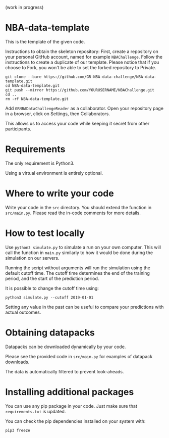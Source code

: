 (work in progress)

# NBA-data-template

This is the template of the given code.

Instructions to obtain the skeleton repository:
First, create a repository on your personal GitHub account, named for example `NBAChallenge`.
Follow the instructions to create a duplicate of our template.
Please notice that if you choose to Fork, you won't be able to set the forked repository to Private.
```
git clone --bare https://github.com/GR-NBA-data-challenge/NBA-data-template.git
cd NBA-data-template.git
git push --mirror https://github.com/YOURUSERNAME/NBAChallenge.git
cd ..
rm -rf NBA-data-template.git
```
Add `GRNBADataChallengeReader` as a collaborator. Open your repository page in a browser, click on Settings, then Collaborators.

This allows us to access your code while keeping it secret from other participants.

# Requirements

The only requirement is Python3.

Using a virtual environment is entirely optional.

# Where to write your code

Write your code in the `src` directory. You should extend the function in `src/main.py`. Please read the in-code comments for more details.

# How to test locally

Use `python3 simulate.py` to simulate a run on your own computer. This will call the function in `main.py` similarly to how it would be done during the simulation on our servers.

Running the script without arguments will run the simulation using the default cutoff time. The cutoff time determines the end of the training period, and the start of the prediction period.

It is possible to change the cutoff time using:

```
python3 simulate.py --cutoff 2019-01-01
```

Setting any value in the past can be useful to compare your predictions with actual outcomes.

# Obtaining datapacks

Datapacks can be downloaded dynamically by your code.

Please see the provided code in `src/main.py` for examples of datapack downloads.

The data is automatically filtered to prevent look-aheads.

# Installing additional packages

You can use any pip package in your code. Just make sure that `requirements.txt` is updated.

You can check the pip dependencies installed on your system with:

```
pip3 freeze
```
